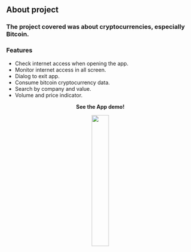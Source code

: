## About project
### The project covered was about cryptocurrencies, especially Bitcoin.

### Features
 - Check internet access when opening the app.
 - Monitor internet access in all screen.
 - Dialog to exit app.
 - Consume bitcoin cryptocurrency data.
 - Search by company and value.
 - Volume and price indicator.
 
<p align="center"><b>See the App demo!</b></p>
 
<p align="center">
  <img src="demo/app_preview.gif" width="30%">
</p>
